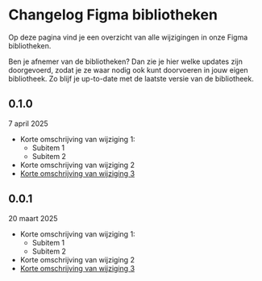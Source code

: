# Changelog Figma bibliotheken

Op deze pagina vind je een overzicht van alle wijzigingen in onze Figma bibliotheken.

Ben je afnemer van de bibliotheken? Dan zie je hier welke updates zijn doorgevoerd, zodat je ze waar nodig ook kunt doorvoeren in jouw eigen bibliotheek. Zo blijf je up-to-date met de laatste versie van de bibliotheek.

## 0.1.0

7 april 2025

- Korte omschrijving van wijziging 1:
  - Subitem 1
  - Subitem 2
- Korte omschrijving van wijziging 2
- [Korte omschrijving van wijziging 3](url-figma-bibliotheek)

## 0.0.1

20 maart 2025

- Korte omschrijving van wijziging 1:
  - Subitem 1
  - Subitem 2
- Korte omschrijving van wijziging 2
- [Korte omschrijving van wijziging 3](url-figma-bibliotheek)
